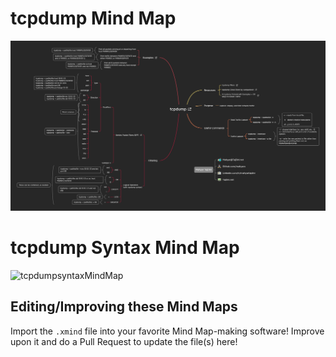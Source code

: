 # tcpdump Mind Map

![tcpdumpMindMap](https://github.com/mahyarx/MindMaps4DFIR/blob/main/Tools/tcpdump/tcpdump.png)

# tcpdump Syntax Mind Map

![tcpdumpsyntaxMindMap](https://github.com/mahyarx/MindMaps4DFIR/blob/main/Tools/tcpdump/tcpdumpsyntax.png)

## Editing/Improving these Mind Maps

Import the `.xmind` file into your favorite Mind Map-making software! Improve upon it and do a Pull Request to update the file(s) here!
